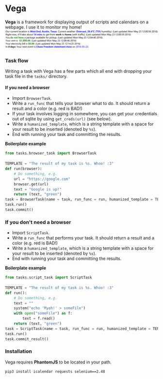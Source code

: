 # Vega
**Vega** is a framework for displaying output of scripts and calendars on a webpage. I use it to monitor my home!
<img src="output-example.png" />

### Task flow
Writing a task with Vega has a few parts which all end with dropping your task file in the `tasks/` directory.

#### If you need a browser
* Import `BrowserTask`.
* Write a `run_func` that tells your browser what to do. It should return a result and a color (e.g. red is BAD!)
* If your task involves logging in somewhere, you can get your credentials out of sqlite by using `get_creds(url)` (see below).
* Write a `humanized_template`, which is a string template with a space for your result to be inserted (denoted by `%s`).
* End with running your task and committing the results. 

**Boilerplate example**
```python
from tasks.browser_task import BrowserTask

TEMPLATE = "The result of my task is %s. Whoo! :3"
def run(browser):
    # Do something, e.g.
    url = "https://google.com"
    browser.get(url)
    text = "Google is up!"
    return (text, "green")
task = BrowserTask(name = task, run_func = run, humanized_template = TEMPLATE)
task.run()
task.commit()
```

### If you don't need a browser
* Import `ScriptTask`.
* Write a `run_func` that performs your task. It should return a result and a color (e.g. red is BAD!)
* Write a `humanized_template`, which is a string template with a space for your result to be inserted (denoted by `%s`).
* End with running your task and committing the results. 

**Boilerplate example**

```python
from tasks.script_task import ScriptTask

TEMPLATE = "The result of my task is %s. Whoo! :3"
def run():
    # Do something, e.g.
    text = ""
    system("echo 'Myeh!' > someFile")
    with open("someFile") as f:
        text = f.read()
    return (text, "green")
task = ScriptTask(name = task, run_func = run, humanized_template = TEMPLATE)
task.run()
task.commit_result()
```

### Installation
Vega requires **PhantomJS** to be located in your path.

```
pip3 install icalendar requests selenium==2.48
```
